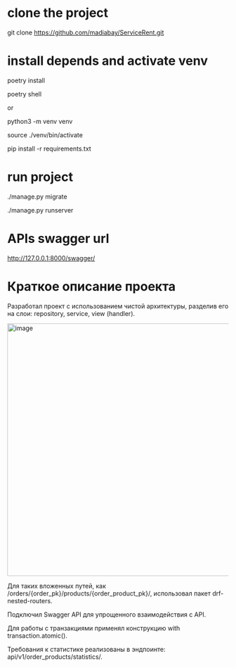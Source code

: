 # clone the project
git clone https://github.com/madiabay/ServiceRent.git

# install depends and activate venv
poetry install

poetry shell

or

python3 -m venv venv

source ./venv/bin/activate

pip install -r requirements.txt

# run project
./manage.py migrate

./manage.py runserver

# APIs swagger url
http://127.0.0.1:8000/swagger/


# Краткое описание проекта
Разработал проект с использованием чистой архитектуры, разделив его на слои: repository, service, view (handler).

<img width="574" alt="image" src="https://github.com/user-attachments/assets/9971f952-4e2f-47e2-b5f4-15fe11eab3c3" />


Для таких вложенных путей, как /orders/{order_pk}/products/{order_product_pk}/, использовал пакет drf-nested-routers.

Подключил Swagger API для упрощенного взаимодействия с API.

Для работы с транзакциями применял конструкцию with transaction.atomic().

Требования к статистике реализованы в эндпоинте: api/v1/order_products/statistics/.
